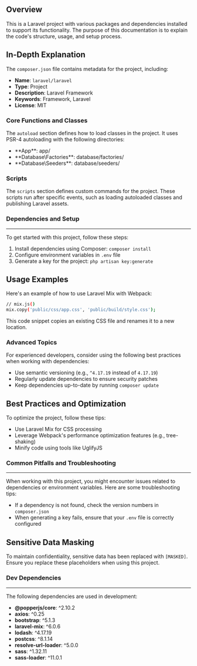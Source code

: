 **Overview**
-----------

This is a Laravel project with various packages and dependencies installed to support its functionality. The purpose of this documentation is to explain the code's structure, usage, and setup process.

**In-Depth Explanation**
------------------------

The `composer.json` file contains metadata for the project, including:

*   **Name**: `laravel/laravel`
*   **Type**: Project
*   **Description**: Laravel Framework
*   **Keywords**: Framework, Laravel
*   **License**: MIT

### Core Functions and Classes

The `autoload` section defines how to load classes in the project. It uses PSR-4 autoloading with the following directories:

*   **App\**: app/
*   **Database\Factories\**: database/factories/
*   **Database\Seeders\**: database/seeders/

### Scripts

The `scripts` section defines custom commands for the project. These scripts run after specific events, such as loading autoloaded classes and publishing Laravel assets.

### Dependencies and Setup
-------------------------

To get started with this project, follow these steps:

1.  Install dependencies using Composer: `composer install`
2.  Configure environment variables in `.env` file
3.  Generate a key for the project: `php artisan key:generate`

**Usage Examples**
-----------------

Here's an example of how to use Laravel Mix with Webpack:

```bash
// mix.js()
mix.copy('public/css/app.css', 'public/build/style.css');
```

This code snippet copies an existing CSS file and renames it to a new location.

### Advanced Topics

For experienced developers, consider using the following best practices when working with dependencies:

*   Use semantic versioning (e.g., `^4.17.19` instead of `4.17.19`)
*   Regularly update dependencies to ensure security patches
*   Keep dependencies up-to-date by running `composer update`

**Best Practices and Optimization**
---------------------------------

To optimize the project, follow these tips:

*   Use Laravel Mix for CSS processing
*   Leverage Webpack's performance optimization features (e.g., tree-shaking)
*   Minify code using tools like UglifyJS

### Common Pitfalls and Troubleshooting
--------------------------------------

When working with this project, you might encounter issues related to dependencies or environment variables. Here are some troubleshooting tips:

*   If a dependency is not found, check the version numbers in `composer.json`
*   When generating a key fails, ensure that your `.env` file is correctly configured

**Sensitive Data Masking**
------------------------

To maintain confidentiality, sensitive data has been replaced with `[MASKED]`. Ensure you replace these placeholders when using this project.

### Dev Dependencies
-------------------

The following dependencies are used in development:

*   **@popperjs/core**: ^2.10.2
*   **axios**: ^0.25
*   **bootstrap**: ^5.1.3
*   **laravel-mix**: ^6.0.6
*   **lodash**: ^4.17.19
*   **postcss**: ^8.1.14
*   **resolve-url-loader**: ^5.0.0
*   **sass**: ^1.32.11
*   **sass-loader**: ^11.0.1